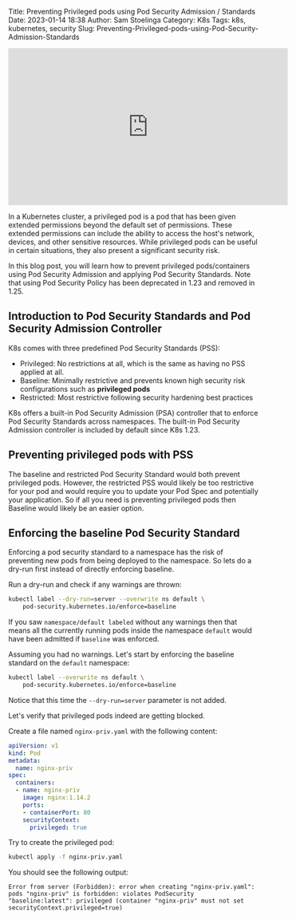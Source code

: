 Title: Preventing Privileged pods using Pod Security Admission / Standards
Date: 2023-01-14 18:38
Author: Sam Stoelinga
Category: K8s
Tags: k8s, kubernetes, security
Slug: Preventing-Privileged-pods-using-Pod-Security-Admission-Standards


<iframe width="560" height="315" src="https://www.youtube.com/embed/D4Tw1blsQog" title="YouTube video player" frameborder="0" allow="accelerometer; autoplay; clipboard-write; encrypted-media; gyroscope; picture-in-picture; web-share" allowfullscreen></iframe>

In a Kubernetes cluster, a privileged pod is a pod that has been given
extended permissions beyond the default set of permissions. These extended
permissions can include the ability to access the host's network, devices,
and other sensitive resources. While privileged pods can be useful in
certain situations, they also present a significant security risk.

In this blog post, you will learn how to prevent privileged pods/containers using Pod
Security Admission and applying Pod Security Standards. Note that using Pod Security
Policy has been deprecated in 1.23 and removed in 1.25.


## Introduction to Pod Security Standards and Pod Security Admission Controller

K8s comes with three predefined Pod Security Standards (PSS):

* Privileged: No restrictions at all, which is the same as having no PSS applied at all.
* Baseline: Minimally restrictive and prevents known high security risk
  configurations such as **privileged pods**
* Restricted: Most restrictive following security hardening best practices 


K8s offers a built-in Pod Security Admission (PSA) controller that to enforce Pod
Security Standards across namespaces. The built-in Pod Security Admission controller
is included by default since K8s 1.23.

## Preventing privileged pods with PSS
The baseline and restricted Pod Security Standard would both prevent privileged
pods. However, the restricted PSS would likely be too restrictive for your pod and
would require you to update your Pod Spec and potentially your application. So if
all you need is preventing privileged pods then Baseline would likely be an easier
option.

## Enforcing the baseline Pod Security Standard
Enforcing a pod security standard to a namespace has the risk of preventing
new pods from being deployed to the namespace. So lets do a dry-run first
instead of directly enforcing baseline.

Run a dry-run and check if any warnings are thrown:
```sh
kubectl label --dry-run=server --overwrite ns default \
    pod-security.kubernetes.io/enforce=baseline
```
If you saw `namespace/default labeled` without any warnings then that means
all the currently running pods inside the namespace `default` would have been
admitted if `baseline` was enforced.


Assuming you had no warnings. Let's start by enforcing the baseline standard
on the `default` namespace:
```sh
kubectl label --overwrite ns default \
    pod-security.kubernetes.io/enforce=baseline
```
Notice that this time the `--dry-run=server` parameter is not added.

Let's verify that privileged pods indeed are getting blocked.

Create a file named `nginx-priv.yaml` with the following content:
```yaml
apiVersion: v1
kind: Pod
metadata:
  name: nginx-priv
spec:
  containers:
  - name: nginx-priv
    image: nginx:1.14.2
    ports:
    - containerPort: 80
    securityContext:
      privileged: true
```

Try to create the privileged pod:
```sh
kubectl apply -f nginx-priv.yaml
```

You should see the following output:
```
Error from server (Forbidden): error when creating "nginx-priv.yaml": pods "nginx-priv" is forbidden: violates PodSecurity "baseline:latest": privileged (container "nginx-priv" must not set securityContext.privileged=true)
```
